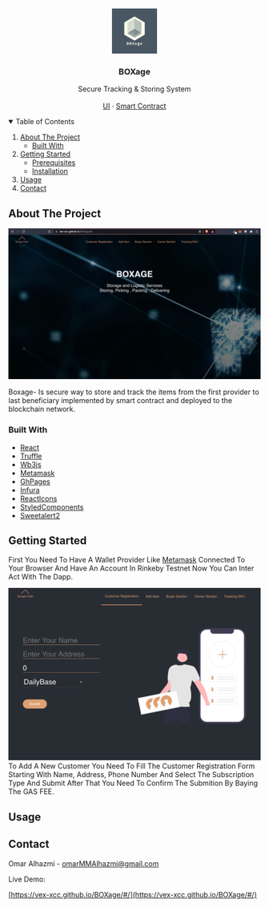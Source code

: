 <br />
<p align="center">
  <a href="https://vex-xcc.github.io/BOXage/#/">
    <img src="images/logo.png" alt="Logo" width="90" height="90">
  </a>

  <h3 align="center">BOXage</h3>

  <p align="center">
Secure Tracking & Storing System
    <br />
    <br />
    <a href="https://github.com/vex-xcc/BOXage/tree/master/client">UI</a>
    ·
    <a href="https://github.com/vex-xcc/BOXage/tree/master/contracts">Smart Contract</a>
   
  </p>
</p>



<!-- TABLE OF CONTENTS -->
<details open="open">
  <summary>Table of Contents</summary>
  <ol>
    <li>
      <a href="#about-the-project">About The Project</a>
      <ul>
        <li><a href="#built-with">Built With</a></li>
      </ul>
    </li>
    <li>
      <a href="#getting-started">Getting Started</a>
      <ul>
        <li><a href="#prerequisites">Prerequisites</a></li>
        <li><a href="#installation">Installation</a></li>
      </ul>
    </li>
    <li><a href="#usage">Usage</a></li>
    <li><a href="#contact">Contact</a></li>
  </ol>
</details>



<!-- ABOUT THE PROJECT -->
## About The Project

[![Landing Page Screen Shot][landing-page-screenshot]](https://vex-xcc.github.io/BOXage/#/)

Boxage- Is secure way to store and track the items from the first provider to last beneficiary implemented by smart contract and deployed to the blockchain network.


### Built With


* [React](https://reactjs.org/)
* [Truffle](https://www.trufflesuite.com/)
* [Wb3js](https://web3js.readthedocs.io/en/v1.2.2/)
* [Metamask](https://metamask.io/)
* [GhPages](https://pages.github.com/)
* [Infura](https://infura.io/)
* [ReactIcons](https://react-icons.github.io/react-icons/)
* [StyledComponents](https://styled-components.com/)
* [Sweetalert2](https://sweetalert2.github.io/)





## Getting Started

First You Need To Have A Wallet Provider Like [Metamask](Https://Metamask.Io/) Connected To Your Browser And Have An Account In Rinkeby Testnet Now You Can Inter Act With The Dapp.

[![Customer Registration Screen Shot][customer-registration-screenshot]](https://vex-xcc.github.io/BOXage/#/)
To Add A New Customer You Need To Fill The Customer Registration Form Starting With Name, Address, Phone Number And Select The Subscription Type And Submit After That You Need To Confirm The Submition By Baying The GAS FEE.

<!-- to be complete  -->





## Usage
<!-- TO DO -->



## Contact

Omar Alhazmi  -
omarMMAlhazmi@gmail.com

Live Demo:

[https://vex-xcc.github.io/BOXage/#/](https://vex-xcc.github.io/BOXage/#/)






[landing-page-screenshot]: images/LPage.png
[customer-registration-screenshot]: images/CS.png
